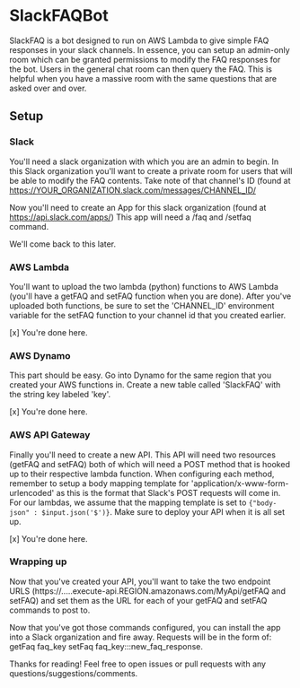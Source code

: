# SlackFAQBot
SlackFAQ is a bot designed to run on AWS Lambda to give simple FAQ responses in your slack channels. In essence, you can setup an admin-only room which can be granted permissions to modify the FAQ responses for the bot. Users in the general chat room can then query the FAQ. This is helpful when you have a massive room with the same questions that are asked over and over.

## Setup

### Slack
You'll need a slack organization with which you are an admin to begin.
In this Slack organization you'll want to create a private room for users that will be able to modify the FAQ contents. 
Take note of that channel's ID (found at https://YOUR_ORGANIZATION.slack.com/messages/CHANNEL_ID/

Now you'll need to create an App for this slack organization (found at https://api.slack.com/apps/)
This app will need a /faq and /setfaq command. 

We'll come back to this later.


### AWS Lambda
You'll want to upload the two lambda (python) functions to AWS Lambda (you'll have a getFAQ and setFAQ function when you are done). 
After you've uploaded both functions, be sure to set the 'CHANNEL_ID' environment variable for the setFAQ function to your channel id that you created earlier.

[x] You're done here.


### AWS Dynamo
This part should be easy. Go into Dynamo for the same region that you created your AWS functions in. Create a new table called 'SlackFAQ' with the string key labeled 'key'. 

[x] You're done here.

### AWS API Gateway
Finally you'll need to create a new API. This API will need two resources (getFAQ and setFAQ) both of which will need a POST method that is hooked up to their respective lambda function. When configuring each method, remember to setup a body mapping template for 'application/x-www-form-urlencoded' as this is the format that Slack's POST requests will come in. For our lambdas, we assume that the mapping template is set to ```{"body-json" : $input.json('$')}```. Make sure to deploy your API when it is all set up.

[x] You're done here.

### Wrapping up
Now that you've created your API, you'll want to take the two endpoint URLS (https://.....execute-api.REGION.amazonaws.com/MyApi/getFAQ and setFAQ) and set them as the URL for each of your getFAQ and setFAQ commands to post to.

Now that you've got those commands configured, you can install the app into a Slack organization and fire away. Requests will be in the form of:
getFaq faq_key
setFaq faq_key:::new_faq_response.

Thanks for reading! Feel free to open issues or pull requests with any questions/suggestions/comments.
